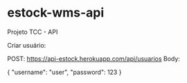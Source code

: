 # estock-wms-api

Projeto TCC - API

Criar usuário: 

POST: https://api-estock.herokuapp.com/api/usuarios
Body:

{
    "username": "user",
    "password": 123
}
